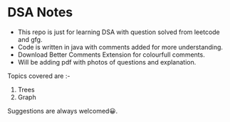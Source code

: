 # DSA Notes

- This repo is just for learning DSA with question solved from leetcode and gfg.
- Code is written in java with comments added for more understanding.
- Download Better Comments Extension for colourfull comments.
- Will be adding pdf with photos of questions and explanation.

Topics covered are :-

1. Trees
2. Graph

Suggestions are always welcomed:grinning:.
